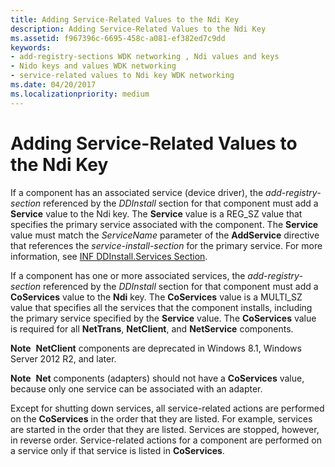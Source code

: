 ```yaml
---
title: Adding Service-Related Values to the Ndi Key
description: Adding Service-Related Values to the Ndi Key
ms.assetid: f967396c-6695-458c-a081-ef382ed7c9dd
keywords:
- add-registry-sections WDK networking , Ndi values and keys
- Nido keys and values WDK networking
- service-related values to Ndi key WDK networking
ms.date: 04/20/2017
ms.localizationpriority: medium
---
```


# Adding Service-Related Values to the Ndi Key





If a component has an associated service (device driver), the *add-registry-section* referenced by the *DDInstall* section for that component must add a **Service** value to the Ndi key. The **Service** value is a REG\_SZ value that specifies the primary service associated with the component. The **Service** value must match the *ServiceName* parameter of the **AddService** directive that references the *service-install-section* for the primary service. For more information, see [INF DDInstall.Services Section](ddinstall-services-section-in-a-network-inf-file.md).

If a component has one or more associated services, the *add-registry-section* referenced by the *DDInstall* section for that component must add a **CoServices** value to the **Ndi** key. The **CoServices** value is a MULTI\_SZ value that specifies all the services that the component installs, including the primary service specified by the **Service** value. The **CoServices** value is required for all **NetTrans**, **NetClient**, and **NetService** components.

**Note**  **NetClient** components are deprecated in Windows 8.1, Windows Server 2012 R2, and later.

 

**Note**  **Net** components (adapters) should not have a **CoServices** value, because only one service can be associated with an adapter.

 

Except for shutting down services, all service-related actions are performed on the **CoServices** in the order that they are listed. For example, services are started in the order that they are listed. Services are stopped, however, in reverse order. Service-related actions for a component are performed on a service only if that service is listed in **CoServices**.

 

 






